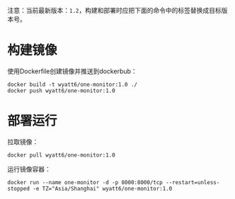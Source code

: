 注意：当前最新版本：`1.2`，构建和部署时应把下面的命令中的标签替换成目标版本号。

# 构建镜像

使用Dockerfile创建镜像并推送到dockerbub：

```shell
docker build -t wyatt6/one-monitor:1.0 ./
docker push wyatt6/one-monitor:1.0
```

# 部署运行

拉取镜像：

```shell
docker pull wyatt6/one-monitor:1.0
```

运行镜像容器：

```shell
docker run --name one-monitor -d -p 8000:8000/tcp --restart=unless-stopped -e TZ="Asia/Shanghai" wyatt6/one-monitor:1.0
```

